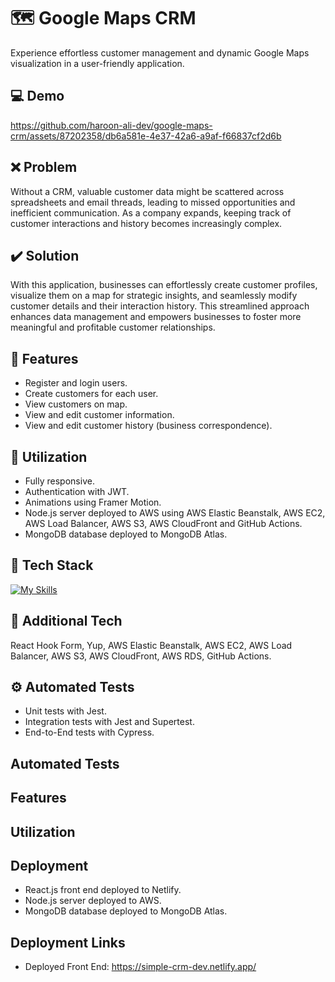 # :world_map: Google Maps CRM
Experience effortless customer management and dynamic Google Maps visualization in a user-friendly application.

## :computer: Demo
https://github.com/haroon-ali-dev/google-maps-crm/assets/87202358/db6a581e-4e37-42a6-a9af-f66837cf2d6b

## :x: Problem
Without a CRM, valuable customer data might be scattered across spreadsheets and email threads, leading to missed opportunities and inefficient communication. As a company expands, keeping track of customer interactions and history becomes increasingly complex.

## :heavy_check_mark: Solution
With this application, businesses can effortlessly create customer profiles, visualize them on a map for strategic insights, and seamlessly modify customer details and their interaction history. This streamlined approach enhances data management and empowers businesses to foster more meaningful and profitable customer relationships.

## :page_facing_up: Features
- Register and login users.
- Create customers for each user.
- View customers on map.
- View and edit customer information.
- View and edit customer history (business correspondence).

## :bookmark_tabs: Utilization
- Fully responsive.
- Authentication with JWT.
- Animations using Framer Motion.
- Node.js server deployed to AWS using AWS Elastic Beanstalk, AWS EC2, AWS Load Balancer, AWS S3, AWS CloudFront and GitHub Actions.
- MongoDB database deployed to MongoDB Atlas.

## :hammer: Tech Stack
[![My Skills](https://skillicons.dev/icons?i=html,css,js,react,nodejs,mongodb,aws,githubactions)](https://skillicons.dev)

## :wrench: Additional Tech
React Hook Form, Yup, AWS Elastic Beanstalk, AWS EC2, AWS Load Balancer, AWS S3, AWS CloudFront, AWS RDS, GitHub Actions.

## :gear: Automated Tests
- Unit tests with Jest.
- Integration tests with Jest and Supertest.
- End-to-End tests with Cypress.

## Automated Tests


## Features


## Utilization


## Deployment
- React.js front end deployed to Netlify.
- Node.js server deployed to AWS.
- MongoDB database deployed to MongoDB Atlas.

## Deployment Links
- Deployed Front End: https://simple-crm-dev.netlify.app/
